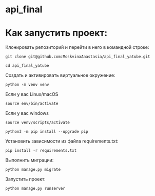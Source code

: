 # api_final
# Как запустить проект:

Клонировать репозиторий и перейти в него в командной строке:

```git clone git@github.com:MoskvinaAnastasia/api_final_yatube.git```

```cd api_final_yatube```

Cоздать и активировать виртуальное окружение:

```python -m venv venv```

Если у вас Linux/macOS

```source env/bin/activate```

Если у вас windows

```source venv/scripts/activate```

```python3 -m pip install --upgrade pip```

Установить зависимости из файла requirements.txt:

```pip install -r requirements.txt```

Выполнить миграции:

```python manage.py migrate```

Запустить проект:

```python manage.py runserver```
